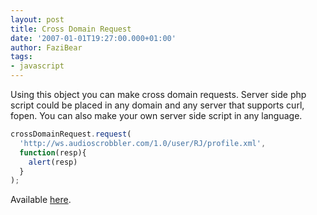 ```yaml
---
layout: post
title: Cross Domain Request
date: '2007-01-01T19:27:00.000+01:00'
author: FaziBear
tags:
- javascript
---
```


Using this object you can make cross domain requests. Server side php script could be placed in any domain and any server that supports curl, fopen. You can also make your own server side script in any language.

```js
crossDomainRequest.request(
  'http://ws.audioscrobbler.com/1.0/user/RJ/profile.xml',
  function(resp){
    alert(resp)
  }
);
```
Available <a href="http://fazibear.googlepages.com/crossDomainRequest.zip">here</a>.